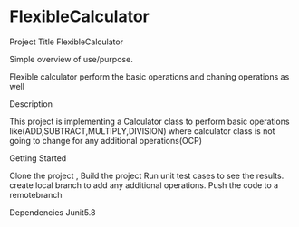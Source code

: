# FlexibleCalculator

Project Title FlexibleCalculator

Simple overview of use/purpose.

Flexible calculator perform the basic operations and chaning operations as well

Description

This project is implementing a Calculator class to perform basic operations like(ADD,SUBTRACT,MULTIPLY,DIVISION) 
where calculator class is not going to change for any additional operations(OCP)

Getting Started

Clone the project ,
Build the project
Run unit test cases to see the results.
create local branch to add any additional operations.
Push the code to a remotebranch

Dependencies
Junit5.8



